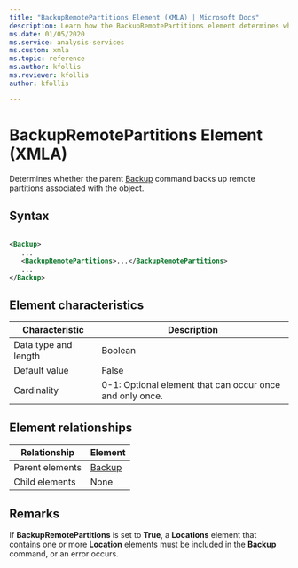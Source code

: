 ```yaml
---
title: "BackupRemotePartitions Element (XMLA) | Microsoft Docs"
description: Learn how the BackupRemotePartitions element determines whether the parent Backup command backs up remote partitions associated with the object.
ms.date: 01/05/2020
ms.service: analysis-services
ms.custom: xmla
ms.topic: reference
ms.author: kfollis
ms.reviewer: kfollis
author: kfollis

---
```

# BackupRemotePartitions Element (XMLA)

  Determines whether the parent [Backup](../xml-elements-commands/backup-element-xmla.md) command backs up remote partitions associated with the object.  
  
## Syntax  
  
```xml  
  
<Backup>  
   ...  
   <BackupRemotePartitions>...</BackupRemotePartitions>  
   ...  
</Backup>  
```  
  
## Element characteristics  
  
|Characteristic|Description|  
|--------------------|-----------------|  
|Data type and length|Boolean|  
|Default value|False|  
|Cardinality|0-1: Optional element that can occur once and only once.|  
  
## Element relationships  
  
|Relationship|Element|  
|------------------|-------------|  
|Parent elements|[Backup](../xml-elements-commands/backup-element-xmla.md)|  
|Child elements|None|  
  
## Remarks  
 If **BackupRemotePartitions** is set to **True**, a **Locations** element that contains one or more **Location** elements must be included in the **Backup** command, or an error occurs.
  
